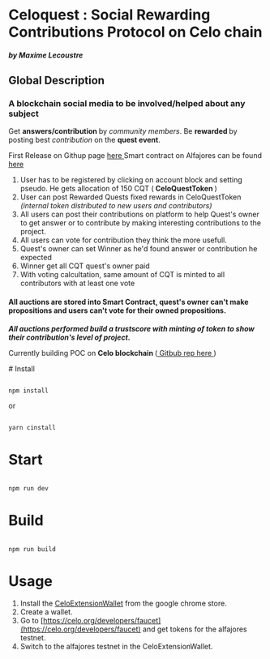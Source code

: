 <h1>Celoquest : Social Rewarding Contributions Protocol on Celo chain </h1>
<h5> by Maxime Lecoustre </h5>
 
 <h2> Global Description </h2>

<h3> A blockchain social media to be involved/helped about any subject </h3>

<p>
  Get <strong> answers/contribution </strong> by <em> community members</em>. Be <strong> rewarded </strong> by posting best <i>contribution</i> on the <strong> quest event</strong>.
</p>

First Release on Githup page <a href="https://maxx6262.github.io/celoquest/"> here </a>
Smart contract on Alfajores can be found <a href="https://alfajores-blockscout.celo-testnet.org/address/0x724D5fa4c11C9aeBd07b05388F57586D8d11E3B2"> here </a>

<ol>
  <li> User has to be registered by clicking on account block and setting pseudo. He gets allocation of 150 CQT (<strong> CeloQuestToken </strong>) </li>
  <li> User can post Rewarded Quests fixed rewards in CeloQuestToken <em> (internal token distributed to new users and contributors)</em> </li>
  <li> All users can post their contributions on platform to help Quest's owner to get answer or to contribute by making interesting contributions to the project. </li>
  <li> All users can vote for contribution they think the more usefull. </li>
  <li> Quest's owner can set Winner as he'd found answer or contribution he expected </li>
  <li> Winner get all CQT quest's owner paid </li>
  <li> With voting calcultation, same amount of CQT is minted to all contributors with at least one vote </li>
</ol>

<p>
<h4> All auctions are stored into Smart Contract, quest's owner can't make propositions and users can't vote for their owned propositions. </h4>

<strong> <em> All auctions performed build a trustscore with minting of token to show their contribution's level of project.</em> </strong>


<p>
  Currently building POC on <strong> Celo blockchain </strong> (<a href="https://github.com/maxx6262/CeloQuest"> Gitbub rep here </a>)
</p>
  # Install 

```

npm install

```

or 

```

yarn cinstall

```

# Start

```

npm run dev

```

# Build

```

npm run build

```
# Usage
1. Install the [CeloExtensionWallet](https://chrome.google.com/webstore/detail/celoextensionwallet/kkilomkmpmkbdnfelcpgckmpcaemjcdh?hl=en) from the google chrome store.
2. Create a wallet.
3. Go to [https://celo.org/developers/faucet](https://celo.org/developers/faucet) and get tokens for the alfajores testnet.
4. Switch to the alfajores testnet in the CeloExtensionWallet.
